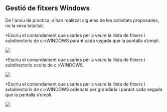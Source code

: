 ## Gestió de fitxers Windows

De l'arxiu de practica, s'han realitzat algunes de les activitats proposades, no la seva totalitat.

*Escriu el comandament que usaries per a veure la llista de fitxers i subdirectoris de c:\>WINDOWS parant cada vegada que la pantalla s’ompli.

![](https://github.com/manteph/modul1/blob/main/Documentaci%C3%B3/Comandes%20Windows%20%26%20Linux/Imatges%20gestio%20fitxers%20windows/Captura1.PNG)

*Escriu  el  comandament  que  usaries  per  a  veure  la  llista  de  fitxers  i subdirectoris ocults de c:\>WINDOWS.

![](https://github.com/manteph/modul1/blob/main/Documentaci%C3%B3/Comandes%20Windows%20%26%20Linux/Imatges%20gestio%20fitxers%20windows/Captura2.PNG)

*Escriu el comandament que usaries per a veure la llista de fitxers i subdirectoris de c:\>WINDOWS ordenats per grandària i parant cada vegada que la pantalla s’ompli.

![](https://github.com/manteph/modul1/blob/main/Documentaci%C3%B3/Comandes%20Windows%20%26%20Linux/Imatges%20gestio%20fitxers%20windows/Captura3.PNG)